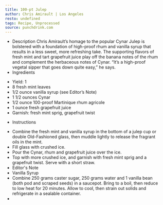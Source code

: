 ```yaml
---
title: 100-pt Julep
author: Chris Amirault | Los Angeles
resto: undefined
tags: Recipe, Unprocessed
source: punchdrink.com
---
```

- Description
Chris Amirault’s homage to the popular Cynar Julep is bolstered with a foundation of high-proof rhum and vanilla syrup that results in a less sweet, more refreshing take. The supporting flavors of fresh mint and tart grapefruit juice play off the banana notes of the rhum and complement the herbaceous notes of Cynar. “It’s a high-proof vegetal sipper that goes down quite easy,” he says.
- Ingredients
* Yield: 1
* 8 fresh mint leaves
* 1/2 ounce vanilla syrup (see Editor’s Note)
* 1 1/2 ounces Cynar
* 1/2 ounce 100-proof Martinique rhum agricole
* 1 ounce fresh grapefruit juice
* Garnish: fresh mint sprig, grapefruit twist
- Instructions
* Combine the fresh mint and vanilla syrup in the bottom of a julep cup or double Old-Fashioned glass, then muddle lightly to release the fragrant oils in the mint.
* Fill glass with crushed ice.
* Pour the Cynar, rhum and grapefruit juice over the ice.
* Top with more crushed ice, and garnish with fresh mint sprig and a grapefruit twist. Serve with a short straw.
* Editor's Note
* Vanilla Syrup
* Combine 250 grams caster sugar, 250 grams water and 1 vanilla bean (both pod and scraped seeds) in a saucepot. Bring to a boil, then reduce to low heat for 20 minutes. Allow to cool, then strain out solids and refrigerate in a sealable container.
* 

